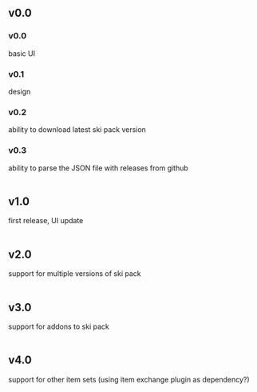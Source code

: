 ## v0.0
### v0.0
basic UI

### v0.1
design

### v0.2
ability to download latest ski pack version

### v0.3
ability to parse the JSON file with releases from github
<br><br>

## v1.0
first release, UI update
<br><br>

## v2.0
support for multiple versions of ski pack
<br><br>

## v3.0
support for addons to ski pack
<br><br>

## v4.0
support for other item sets (using item exchange plugin as dependency?)
